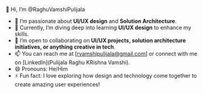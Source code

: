 👋 Hi, I’m @RaghuVamshiPulijala  
- 👀 I’m passionate about **UI/UX design** and **Solution Architecture**.  
- 🌱 Currently, I’m diving deep into learning **UI/UX design** to enhance my skills.  
- 💞️ I’m open to collaborating on **UI/UX projects, solution architecture initiatives, or anything creative in tech**.  
- 📫 You can reach me at [rvamshipulijala@gmail.com] or connect with me on [LinkedIn](Pulijala Raghu KRishna Vamshi).  
- 😄 Pronouns: He/Him  
- ⚡ Fun fact: I love exploring how design and technology come together to create amazing user experiences!  


<!---
RaghuVamshiPulijala/RaghuVamshiPulijala is a ✨ special ✨ repository because its `README.md` (this file) appears on your GitHub profile.
You can click the Preview link to take a look at your changes.
--->
